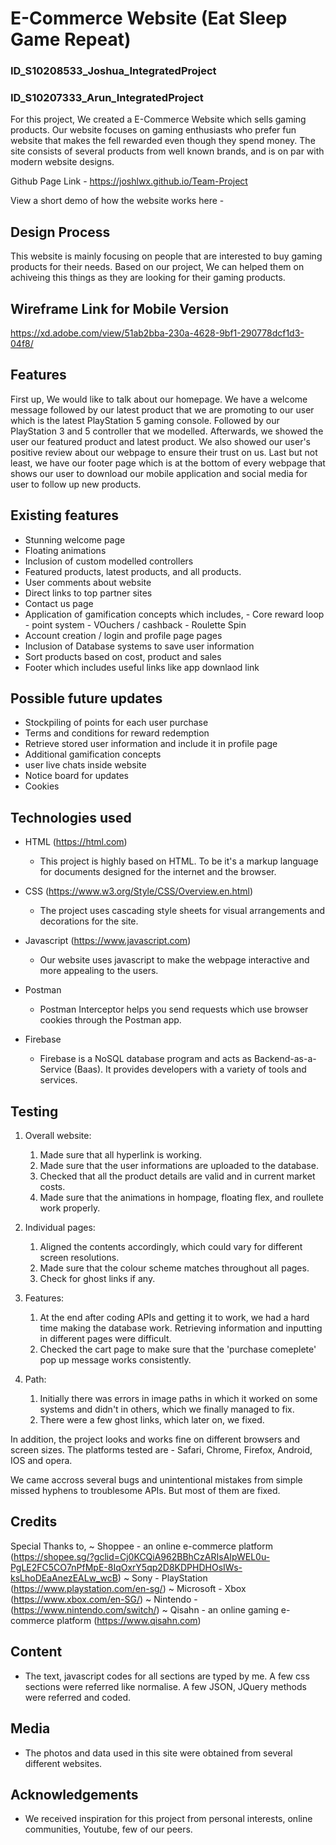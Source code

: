 # E-Commerce Website (Eat Sleep Game Repeat)

### ID_S10208533_Joshua_IntegratedProject
### ID_S10207333_Arun_IntegratedProject

For this project, We created a E-Commerce Website which sells gaming products. Our website focuses on gaming enthusiasts who prefer fun website that makes the fell rewarded even though they spend money. The site consists of several products from well known brands, and is on par with modern website designs. 

Github Page Link - https://joshlwx.github.io/Team-Project

View a short demo of how the website works here - 

## Design Process

This website is mainly focusing on people that are interested to buy gaming products for their needs. Based on our project, We can helped them on achiveing this things as they are looking for their gaming products.

## Wireframe Link for Mobile Version

https://xd.adobe.com/view/51ab2bba-230a-4628-9bf1-290778dcf1d3-04f8/

## Features

First up, We would like to talk about our homepage. We have a welcome message followed by our latest product that we are promoting to our user which is the latest PlayStation 5 gaming console. Followed by our PlayStation 3 and 5 controller that we modelled. Afterwards, we showed the user our featured product and latest product. We also showed our user's positive review about our webpage to ensure their trust on us. Last but not least, we have our footer page which is at the bottom of every webpage that shows our user to download our mobile application and social media for user to follow up new products. 

## Existing features

- Stunning welcome page
- Floating animations
- Inclusion of custom modelled controllers
- Featured products, latest products, and all products.
- User comments about website
- Direct links to top partner sites
- Contact us page
- Application of gamification concepts which includes,
        - Core reward loop - point system
        - VOuchers / cashback
        - Roulette Spin
- Account creation / login and profile page pages
- Inclusion of Database systems to save user information
- Sort products based on cost, product and sales
- Footer which includes useful links like app downlaod link

## Possible future updates

- Stockpiling of points for each user purchase
- Terms and conditions for reward redemption 
- Retrieve stored user information and include it in profile page
- Additional gamification concepts
- user live chats inside website
- Notice board for updates
- Cookies

## Technologies used

- HTML (https://html.com)
    - This project is highly based on HTML. To be it's a markup language for documents designed for the internet and the browser.

- CSS (https://www.w3.org/Style/CSS/Overview.en.html)
    - The project uses cascading style sheets for visual arrangements and decorations for the site.

- Javascript (https://www.javascript.com)
    - Our website uses javascript to make the webpage interactive and more appealing to the users.

- Postman
    -  Postman Interceptor helps you send requests which use browser cookies through the Postman app.

- Firebase
    - Firebase is a NoSQL database program and acts as Backend-as-a-Service (Baas). It provides developers with a variety of tools and services. 

## Testing

1. Overall website:
    1. Made sure that all hyperlink is working.
    2. Made sure that the user informations are uploaded to the database.
    3. Checked that all the product details are valid and in current market costs.
    4. Made sure that the animations in hompage, floating flex, and roullete work properly.

2. Individual pages:
    1. Aligned the contents accordingly, which could vary for different screen resolutions.
    2. Made sure that the colour scheme matches throughout all pages.
    3. Check for ghost links if any.  

3. Features:
    1. At the end after coding APIs and getting it to work, we had a hard time making the database work. Retrieving information and inputting in different pages were difficult.
    2. Checked the cart page to make sure that the 'purchase comeplete' pop up message works consistently.
    
4. Path:
    1. Initially there was errors in image paths in which it worked on some systems and didn't in others, which we finally managed to fix.
    2. There were a few ghost links, which later on, we fixed.

In addition, the project looks and works fine on different browsers and screen sizes.
The platforms tested are - Safari, Chrome, Firefox, Android, IOS and opera.

We came accross several bugs and unintentional mistakes from simple missed hyphens to troublesome APIs. But most of them are fixed.  

## Credits
Special Thanks to,
~ Shoppee - an online e-commerce platform (https://shopee.sg/?gclid=Cj0KCQiA962BBhCzARIsAIpWEL0u-PgLE2FC5CO7nPfMpE-8IqOxrY5qp2D8KDPHDHOsIWs-ksLhoDEaAnezEALw_wcB)
~ Sony - PlayStation (https://www.playstation.com/en-sg/)
~ Microsoft - Xbox (https://www.xbox.com/en-SG/)
~ Nintendo - (https://www.nintendo.com/switch/)
~ Qisahn - an online gaming e-commerce platform (https://www.qisahn.com)


## Content
- The text, javascript codes for all sections are typed by me. A few css sections were referred like normalise. A few JSON, JQuery methods were referred and coded.

## Media
- The photos and data used in this site were obtained from several different websites.

## Acknowledgements
- We received inspiration for this project from personal interests, online communities, Youtube, few of our peers.

